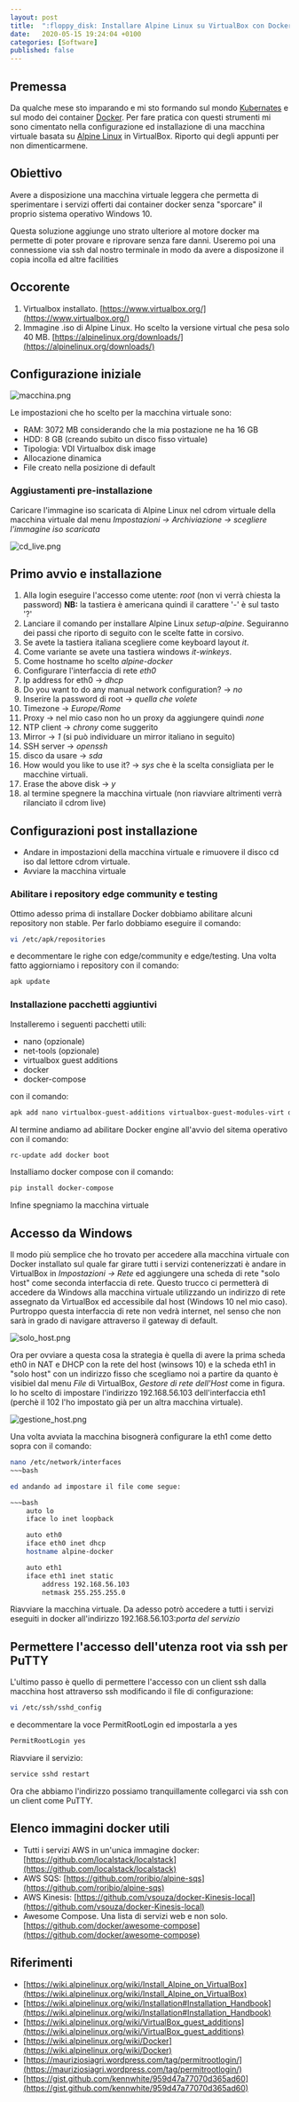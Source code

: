 ```yaml
---
layout: post
title:  ":floppy_disk: Installare Alpine Linux su VirtualBox con Docker"
date:   2020-05-15 19:24:04 +0100
categories: [Software]
published: false
---
```

## Premessa
Da qualche mese sto imparando e mi sto formando sul mondo [Kubernates](https://kubernetes.io/) e sul modo dei container [Docker](https://www.docker.com/). Per fare pratica con questi strumenti mi sono cimentato nella configurazione ed installazione di una macchina virtuale basata su [Alpine Linux](https://alpinelinux.org/downloads/) in VirtualBox. Riporto qui degli appunti per non dimenticarmene.

## Obiettivo

Avere a disposizione una macchina virtuale leggera che permetta di sperimentare i servizi offerti dai container docker senza "sporcare" il proprio sistema operativo Windows 10.

Questa soluzione aggiunge uno strato ulteriore al motore docker ma permette di poter provare e riprovare senza fare danni. Useremo poi una connessione via ssh dal nostro terminale in modo da avere a disposizone il copia incolla ed altre facilities

## Occorente

1. Virtualbox installato. [https://www.virtualbox.org/](https://www.virtualbox.org/)
2. Immagine .iso di Alpine Linux. Ho scelto la versione virtual che pesa solo 40 MB. [https://alpinelinux.org/downloads/](https://alpinelinux.org/downloads/)

## Configurazione iniziale

![macchina.png](/assets/2020-05-15/macchina.png)

Le impostazioni che ho scelto per la macchina virtuale sono:

* RAM: 3072 MB considerando che la mia postazione ne ha 16 GB
* HDD: 8 GB (creando subito un disco fisso virtuale)
* Tipologia: VDI Virtualbox disk image
* Allocazione dinamica
* File creato nella posizione di default

### Aggiustamenti pre-installazione

Caricare l'immagine iso scaricata di Alpine Linux nel cdrom virtuale della macchina virtuale dal menu
_Impostazioni -> Archiviazione -> scegliere l'immagine iso scaricata_

![cd_live.png](/assets/2020-05-15/cd_live.png)

## Primo avvio e installazione

1. Alla login eseguire l'accesso come utente: _root_ (non vi verrà chiesta la password)
**NB:** la tastiera è americana quindi il carattere '-' è sul tasto '?'
2. Lanciare il comando per installare Alpine Linux _setup-alpine_. Seguiranno dei passi che riporto di seguito con le scelte fatte in corsivo.
3. Se avete la tastiera italiana scegliere come keyboard layout _it_.
4. Come variante se avete una tastiera windows _it-winkeys_.
5. Come hostname ho scelto _alpine-docker_
6. Configurare l'interfaccia di rete _eth0_
7. Ip address for eth0 -> _dhcp_
8. Do you want to do any manual network configuration? -> _no_
9. Inserire la password di root -> _quella che volete_
10. Timezone -> _Europe/Rome_
11. Proxy -> nel mio caso non ho un proxy da aggiungere quindi _none_
12. NTP client -> _chrony_ come suggerito
13. Mirror -> _1_ (si può individuare un mirror italiano in seguito)
14. SSH server -> _openssh_
15. disco da usare -> _sda_
16. How would you like to use it? -> _sys_ che è la scelta consigliata per le macchine virtuali.
17. Erase the above disk -> _y_
18. al termine spegnere la macchina virtuale (non riavviare altrimenti verrà rilanciato il cdrom live)

## Configurazioni post installazione

* Andare in impostazioni della macchina virtuale e rimuovere il disco cd iso dal lettore cdrom virtuale.
* Avviare la macchina virtuale

### Abilitare i repository edge community e testing

Ottimo adesso prima di installare Docker dobbiamo abilitare alcuni repository non stable. Per farlo dobbiamo eseguire il comando:

~~~bash
vi /etc/apk/repositories
~~~

e decommentare le righe con edge/community e edge/testing. Una volta fatto aggiorniamo i repository con il comando:

~~~bash
apk update
~~~

### Installazione pacchetti aggiuntivi

Installeremo i seguenti pacchetti utili:

* nano (opzionale)
* net-tools (opzionale)
* virtualbox guest additions
* docker
* docker-compose

con il comando:

~~~bash
apk add nano virtualbox-guest-additions virtualbox-guest-modules-virt docker py-pip python-dev libffi-dev openssl-dev gcc libc-dev make net-tools
~~~

Al termine andiamo ad abilitare Docker engine all'avvio del sitema operativo con il comando:

~~~bash
rc-update add docker boot
~~~

Installiamo docker compose con il comando:

~~~bash
pip install docker-compose
~~~

Infine spegniamo la macchina virtuale

## Accesso da Windows

Il modo più semplice che ho trovato per accedere alla macchina virtuale con Docker installato sul quale far girare tutti i servizi contenerizzati è andare in VirtualBox in _Impostazioni -> Rete_ ed  aggiungere una scheda di rete "solo host" come seconda interfaccia di rete.
Questo trucco ci permetterà di accedere da Windows alla macchina virtuale utilizzando un indirizzo di rete assegnato da VirtualBox ed accessibile dal host (Windows 10 nel mio caso).
Purtroppo questa interfaccia di rete non vedrà internet, nel senso che non sarà in grado di navigare attraverso il gateway di default.

![solo_host.png](/assets/2020-05-15/solo_host.png)

Ora per ovviare a questa cosa la strategia è quella di avere la prima scheda eth0 in NAT e DHCP con la rete del host (winsows 10) e la scheda eth1 in "solo host" con un indirizzo fisso che scegliamo noi a partire da quanto è visibiel dal menu _File_ di VirtualBox, _Gestore di rete dell'Host_ come in figura. Io ho scelto di impostare l'indirizzo 192.168.56.103 dell'interfaccia eth1 (perchè il 102 l'ho impostato già per un altra macchina virtuale).

![gestione_host.png](/assets/2020-05-15/gestione_host.png)

Una volta avviata la macchina bisognerà configurare la eth1 come detto sopra con il comando:

~~~bash
nano /etc/network/interfaces
~~~bash

ed andando ad impostare il file come segue:

~~~bash
    auto lo
    iface lo inet loopback

    auto eth0
    iface eth0 inet dhcp
    hostname alpine-docker

    auto eth1
    iface eth1 inet static
        address 192.168.56.103
        netmask 255.255.255.0
~~~

Riavviare la macchina virtuale. Da adesso potrò accedere a tutti i servizi eseguiti in docker all'indirizzo 192.168.56.103:_porta del servizio_

## Permettere l'accesso dell'utenza root via ssh per PuTTY

L'ultimo passo è quello di permettere l'accesso con un client ssh dalla macchina host attraverso ssh modificando il file di configurazione:

~~~bash
vi /etc/ssh/sshd_config
~~~

e decommentare la voce PermitRootLogin ed impostarla a yes

~~~bash
PermitRootLogin yes
~~~

Riavviare il servizio:

~~~bash
service sshd restart
~~~

Ora che abbiamo l'indirizzo possiamo tranquillamente collegarci via ssh con un client come PuTTY.

## Elenco immagini docker utili

* Tutti i servizi AWS in un'unica immagine docker: [https://github.com/localstack/localstack](https://github.com/localstack/localstack)
* AWS SQS: [https://github.com/roribio/alpine-sqs](https://github.com/roribio/alpine-sqs)
* AWS Kinesis: [https://github.com/vsouza/docker-Kinesis-local](https://github.com/vsouza/docker-Kinesis-local)
* Awesome Compose. Una lista di servizi web e non solo. [https://github.com/docker/awesome-compose](https://github.com/docker/awesome-compose)

## Riferimenti

* [https://wiki.alpinelinux.org/wiki/Install_Alpine_on_VirtualBox](https://wiki.alpinelinux.org/wiki/Install_Alpine_on_VirtualBox)
* [https://wiki.alpinelinux.org/wiki/Installation#Installation_Handbook](https://wiki.alpinelinux.org/wiki/Installation#Installation_Handbook)
* [https://wiki.alpinelinux.org/wiki/VirtualBox_guest_additions](https://wiki.alpinelinux.org/wiki/VirtualBox_guest_additions)
* [https://wiki.alpinelinux.org/wiki/Docker](https://wiki.alpinelinux.org/wiki/Docker)
* [https://mauriziosiagri.wordpress.com/tag/permitrootlogin/](https://mauriziosiagri.wordpress.com/tag/permitrootlogin/)
* [https://gist.github.com/kennwhite/959d47a77070d365ad60](https://gist.github.com/kennwhite/959d47a77070d365ad60)
